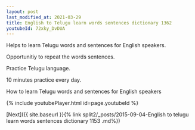 ```yaml
---
layout: post
last_modified_at: 2021-03-29
title: English to Telugu learn words sentences dictionary 1362 
youtubeId: 72xky_DvDUA
---
```

 
 
Helps to learn Telugu words and sentences for English speakers.

Opportunitiy to repeat the words sentences. 

Practice Telugu language. 
 
10 minutes practice every day. 
 
How to learn Telugu words and sentences for English speakers 
 
{% include youtubePlayer.html id=page.youtubeId %}
 
 
[Next]({{ site.baseurl }}{% link  split2/_posts/2015-09-04-English to telugu learn words sentences dictionary 1153 .md%})
 
